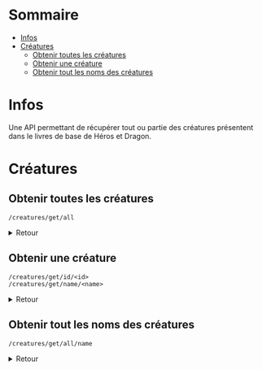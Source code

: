 # Sommaire

- [Infos](#infos)
- [Créatures](#créatures)
  - [Obtenir toutes les créatures](#obtenir-toutes-les-créatures)
  - [Obtenir une créature](#obtenir-une-créature)
  - [Obtenir tout les noms des créatures](#obtenir-tout-les-noms-des-créatures)

# Infos

Une API permettant de récupérer tout ou partie des créatures présentent dans le livres de base de Héros et Dragon.

# Créatures

## Obtenir toutes les créatures

``` /creatures/get/all ```

<details>
    <summary> Retour </summary>

    ```js
        [
            {
                name: String,
                type: String,
                size: String,
                hp: {
                    stable: Number,
                    random: String
                },
                speed: Number,
                stats: {
                    str: {
                        val: Number,
                        mod: Number
                    },
                    dex: {
                        val: Number,
                        mod: Number
                    },
                    con: {
                        val: Number,
                        mod: Number
                    },
                    int: {
                        val: Number,
                        mod: Number
                    },
                    wis: {
                        val: Number,
                        mod: Number
                    },
                    cha: {
                        val: Number,
                        mod: Number
                    }
                },
                skills: [String],
                senses: [String],
                languages: [String],
                dangerousness: String,
                xp: Number,
                abilities: [
                    {
                        name: String,
                        effect: String
                    }
                ],
                actions: [
                    {
                        name: String,
                        effect: {
                            name: String,
                            accuracy: Number,
                            range: String,
                            numTarget: Number
                        },
                        dmg: {
                            stable: Number,
                            random: String
                        }
                    }
                ]
            }
        ]
    ```
</details>  
  
## Obtenir une créature

``` /creatures/get/id/<id> ```  
``` /creatures/get/name/<name> ```


<details>
    <summary> Retour </summary>

    ```js
        {
            name: String,
            type: String,
            size: String,
            hp: {
                stable: Number,
                random: String
            },
            speed: Number,
            stats: {
                str: {
                    val: Number,
                    mod: Number
                },
                dex: {
                    val: Number,
                    mod: Number
                },
                con: {
                    val: Number,
                    mod: Number
                },
                int: {
                    val: Number,
                    mod: Number
                },
                wis: {
                    val: Number,
                    mod: Number
                },
                cha: {
                    val: Number,
                    mod: Number
                }
            },
            skills: [String],
            senses: [String],
            languages: [String],
            dangerousness: String,
            xp: Number,
            abilities: [
                {
                    name: String,
                    effect: String
                }
            ],
            actions: [
                {
                    name: String,
                    effect: {
                        name: String,
                        accuracy: Number,
                        range: String,
                        numTarget: Number
                    },
                    dmg: {
                        stable: Number,
                        random: String
                    }
                }
            ]
        }
    ```
</details>

## Obtenir tout les noms des créatures

``` /creatures/get/all/name ```


<details>
    <summary> Retour </summary>

    ```js
        [
            String,
            String,
            String
        ]
    ```
</details>
